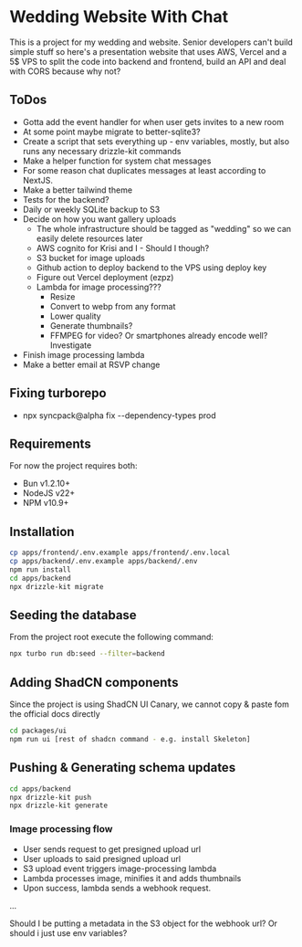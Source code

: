 # Wedding Website With Chat

This is a project for my wedding and website. Senior developers can't build simple stuff so here's a presentation website that uses AWS, Vercel and a 5$ VPS to split the code into backend and frontend, build an API and deal with CORS because why not?

## ToDos

- Gotta add the event handler for when user gets invites to a new room
- At some point maybe migrate to better-sqlite3?
- Create a script that sets everything up - env variables, mostly, but also runs any necessary drizzle-kit commands
- Make a helper function for system chat messages
- For some reason chat duplicates messages at least according to NextJS.
- Make a better tailwind theme
- Tests for the backend?
- Daily or weekly SQLite backup to S3
- Decide on how you want gallery uploads
  - The whole infrastructure should be tagged as "wedding" so we can easily delete resources later
  - AWS cognito for Krisi and I - Should I though?
  - S3 bucket for image uploads
  - Github action to deploy backend to the VPS using deploy key
  - Figure out Vercel deployment (ezpz)
  - Lambda for image processing???
    - Resize
    - Convert to webp from any format
    - Lower quality
    - Generate thumbnails?
    - FFMPEG for video? Or smartphones already encode well? Investigate
- Finish image processing lambda
- Make a better email at RSVP change

## Fixing turborepo

- npx syncpack@alpha fix --dependency-types prod

## Requirements

For now the project requires both:

- Bun v1.2.10+
- NodeJS v22+
- NPM v10.9+

## Installation

```bash
cp apps/frontend/.env.example apps/frontend/.env.local
cp apps/backend/.env.example apps/backend/.env
npm run install
cd apps/backend
npx drizzle-kit migrate
```

## Seeding the database

From the project root execute the following command:

```bash
npx turbo run db:seed --filter=backend
```

## Adding ShadCN components

Since the project is using ShadCN UI Canary, we cannot copy & paste fom the official docs directly

```bash
cd packages/ui
npm run ui [rest of shadcn command - e.g. install Skeleton]
```

## Pushing & Generating schema updates

```bash
cd apps/backend
npx drizzle-kit push
npx drizzle-kit generate
```

### Image processing flow

- User sends request to get presigned upload url
- User uploads to said presigned upload url
- S3 upload event triggers image-processing lambda
- Lambda processes image, minifies it and adds thumbnails
- Upon success, lambda sends a webhook request.

...

Should I be putting a metadata in the S3 object for the webhook url? Or should i just use env variables?
